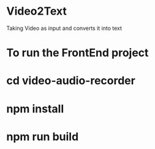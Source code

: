 # Video2Text
Taking Video as input and converts it into text

# To run the FrontEnd project 
# cd video-audio-recorder
# npm install 
# npm run build
